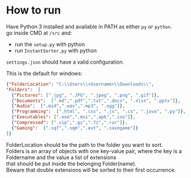 # How to run

Have Python 3 installed and available in PATH as either `py` or `python`.  
go inside CMD at `/src` and:  
- run the `setup.py` with python  
- run `InstantSorter.py` with python  

`settings.json` should have a valid configuration.

This is the default for windows:

```json
{"FolderLocation": "C:\\Users\\<Username>\\Downloads\\",
"Folders":  [
  {"Pictures": [".jpg", ".JPG", ".jpeg", ".png", ".gif"]},
  {"Documents":  [".md",".pdf",".txt",".docx", ".xlsx", ".pptx"]},
  {"Audio":  [".mid",".wav",".mp3", ".ogg"]},
  {"Programming":  [".html", ".css", ".js", ".cs", ".java", ".py"]},
  {"Executables": [".exe",".msi",".apk",".iso"]},
  {"Compressed": [".zip",".gz",".7z",".rar"]},
  {"Gaming":  [".sqf",".sqm",".ext", ".savegame"]}
]}
```

FolderLocation should be the path to the folder you want to sort.  
Folders is an array of objects with one key-value pair, where the key is a Foldername and the value a list of extensions  
that should be put inside the belonging Folder(name).  
Beware that double extensions will be sorted to their first occurrence.